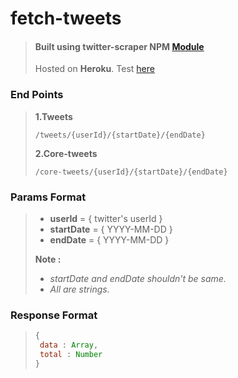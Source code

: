 # fetch-tweets
>#### Built using twitter-scraper NPM [Module](https://www.npmjs.com/package/twitter-scraper)
>Hosted on **Heroku**.
>Test [here](https://fetch-tweets.herokuapp.com/) 

### End Points
>**1.Tweets**
>``` 
>/tweets/{userId}/{startDate}/{endDate} 
>```
>
>**2.Core-tweets**
>```
>/core-tweets/{userId}/{startDate}/{endDate} 
>```

### Params Format
>* **userId** = { twitter's userId }
>* **startDate** = { YYYY-MM-DD }
>* **endDate** = { YYYY-MM-DD }
>
>**Note :**
>
>* *startDate and endDate shouldn't be same.*
>* *All are strings.*

### Response Format
> ```javascript
> { 
>  data : Array,
>  total : Number
> }
>```
